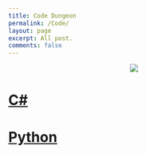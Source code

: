 ```yaml
---
title: Code Dungeon
permalink: /Code/
layout: page
excerpt: All post.
comments: false
---
```


<p align="center">
 <img src="https://media.tenor.com/images/25c4a35abf7e1f13489fabedcc474f9c/tenor.gif">
 <audio src="russian_hacker.mp3">
</p>


# [C#](/subcategories/csharp)

# [Python](/subcategories/python)


